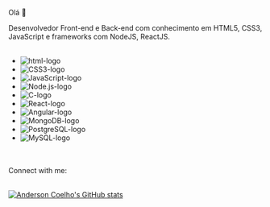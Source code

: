 Olá 👋

Desenvolvedor Front-end e Back-end com conhecimento em HTML5, CSS3, JavaScript e frameworks com NodeJS, ReactJS.
<br>
<br>
  * <img src="https://img.shields.io/badge/HTML5-E34F26?style=for-the-badge&logo=html5&logoColor=white" alt="html-logo" />
  * <img src="https://img.shields.io/badge/CSS3-1572B6?style=for-the-badge&logo=css3&logoColor=white" alt="CSS3-logo" />
  * <img src="https://img.shields.io/badge/JavaScript-F7DF1E?style=for-the-badge&logo=javascript&logoColor=black" alt="JavaScript-logo" />
  * <img src="https://img.shields.io/badge/Node.js-43853D?style=for-the-badge&logo=node.js&logoColor=white" alt="Node.js-logo" />
  * <img src="https://img.shields.io/badge/C-00599C?style=for-the-badge&logo=c&logoColor=white" alt="C-logo" />
  * <img src="https://img.shields.io/badge/React-20232A?style=for-the-badge&logo=react&logoColor=61DAFB" alt="React-logo" />
  * <img src="https://img.shields.io/badge/Angular-DD0031?style=for-the-badge&logo=angular&logoColor=white" alt="Angular-logo" />
  * <img src="https://img.shields.io/badge/MongoDB-4EA94B?style=for-the-badge&logo=mongodb&logoColor=white" alt="MongoDB-logo" />
  * <img src="https://img.shields.io/badge/PostgreSQL-316192?style=for-the-badge&logo=postgresql&logoColor=white" alt="PostgreSQL-logo" />
  * <img src="https://img.shields.io/badge/MySQL-005C84?style=for-the-badge&logo=mysql&logoColor=white" alt="MySQL-logo" />

<br/>
<br/>
Connect with me:


<br>
<br>

[![Anderson Coelho's GitHub stats](https://github-readme-stats.vercel.app/api?username=Anderson-Coelho)](https://github.com/anuraghazra/github-readme-stats)

<br>
<br>
<br>

